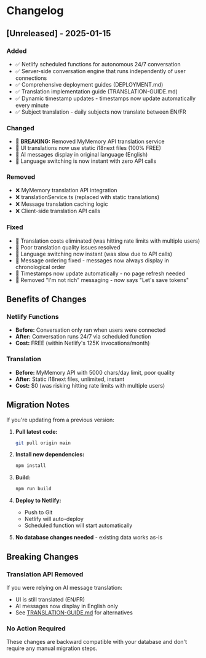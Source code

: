 # Changelog

## [Unreleased] - 2025-01-15

### Added
- ✅ Netlify scheduled functions for autonomous 24/7 conversation
- ✅ Server-side conversation engine that runs independently of user connections
- ✅ Comprehensive deployment guides (DEPLOYMENT.md)
- ✅ Translation implementation guide (TRANSLATION-GUIDE.md)
- ✅ Dynamic timestamp updates - timestamps now update automatically every minute
- ✅ Subject translation - daily subjects now translate between EN/FR

### Changed
- 🔄 **BREAKING:** Removed MyMemory API translation service
- 🔄 UI translations now use static i18next files (100% FREE)
- 🔄 AI messages display in original language (English)
- 🔄 Language switching is now instant with zero API calls

### Removed
- ❌ MyMemory translation API integration
- ❌ translationService.ts (replaced with static translations)
- ❌ Message translation caching logic
- ❌ Client-side translation API calls

### Fixed
- 🐛 Translation costs eliminated (was hitting rate limits with multiple users)
- 🐛 Poor translation quality issues resolved
- 🐛 Language switching now instant (was slow due to API calls)
- 🐛 Message ordering fixed - messages now always display in chronological order
- 🐛 Timestamps now update automatically - no page refresh needed
- 🐛 Removed "I'm not rich" messaging - now says "Let's save tokens"

## Benefits of Changes

### Netlify Functions
- **Before:** Conversation only ran when users were connected
- **After:** Conversation runs 24/7 via scheduled function
- **Cost:** FREE (within Netlify's 125K invocations/month)

### Translation
- **Before:** MyMemory API with 5000 chars/day limit, poor quality
- **After:** Static i18next files, unlimited, instant
- **Cost:** $0 (was risking hitting rate limits with multiple users)

## Migration Notes

If you're updating from a previous version:

1. **Pull latest code:**
   ```bash
   git pull origin main
   ```

2. **Install new dependencies:**
   ```bash
   npm install
   ```

3. **Build:**
   ```bash
   npm run build
   ```

4. **Deploy to Netlify:**
   - Push to Git
   - Netlify will auto-deploy
   - Scheduled function will start automatically

5. **No database changes needed** - existing data works as-is

## Breaking Changes

### Translation API Removed
If you were relying on AI message translation:
- UI is still translated (EN/FR)
- AI messages now display in English only
- See [TRANSLATION-GUIDE.md](TRANSLATION-GUIDE.md) for alternatives

### No Action Required
These changes are backward compatible with your database and don't require any manual migration steps.
